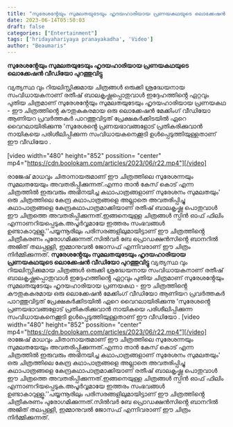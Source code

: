 ```yaml
---
title: "സുരേശൻ്റേയും സുമലതയുടേയും ഹൃദയഹാരിയായ പ്രണയകഥയുടെ ലൊക്കേഷൻ വീഡിയോ പുറത്തുവിട്ടു"
date: 2023-06-14T05:50:03
draft: false
categories: ["Entertainment"]
tags: ['hridayahariyaya pranayakadha', 'Video']
author: "Beaumaris"
---
```


<strong>സുരേശൻ്റേയും സുമലതയുടേയും ഹൃദയഹാരിയായ പ്രണയകഥയുടെ ലൊക്കേഷൻ വീഡിയോ പുറത്തുവിട്ടു</strong>

വ്യത്യസ്ഥ വും റിയലിസ്റ്റിക്കുമായ ചിത്രങ്ങൾ ഒരുക്കി ശ്രദ്ധേയനായ സംവിധായകനാണ് രതീഷ് ബാലകൃഷ്ണപ്പൊതുവാൾ ഇദ്ദേഹത്തിൻ്റെ ഏറ്റവും പുതിയ ചിത്രമാണ് സുരേശൻ്റേയും സുമലതയുടേയും ഹൃദയഹാരിയായ പ്രണയകഥ - ഈ ചിത്രത്തിൻ്റെ കൗതുകകരമായ ഒരു ലൊക്കേഷൻ മേക്കിംഗ് വീഡിയോ ആണിയറ പ്രവർത്തകർ പാറത്തുവിട്ടത് പ്രേക്ഷകർക്കിടയിൽ ഏറെ വൈറലായിരിക്കുന്നു 'സുരേശൻ്റെ പ്രണയഭാവങ്ങളോട് പ്രതികരിക്കുവാൻ നായികയെ പരിശീലിപ്പിക്കുന്ന സംവിധായകനെക്കൂടി ഉൾപ്പെടുത്തിയുള്ളതാണ് ഈ വീഡിയോ .

[video width="480" height="852" possition= "center" mp4="https://cdn.boolokam.com/articles/2023/06/r22.mp4"][/video]

രാജേഷ് മാധവും ചിതാനായരുമാണ് ഈ ചിത്രത്തിലെ സുരേശന്നയും സുമലതയേയും അവതരിപ്പിക്കുന്നത്.എന്നാ താൻ കേസ് കൊട് എന്ന ചിത്രത്തിൽ ഇരുവരും അഭിനയിച്ച കഥാപാത്രങ്ങളാണ് സുരേശനം സുമലതയും' ഒരു ചിത്രത്തിലെ കേന്ദ്ര കഥാപാത്രങ്ങളെ അല്ലാതെ അവതരിപ്പിച്ചു കഥാപാത്രങ്ങളെ കേന്ദ്രകഥാപാത്രമാക്കിയാണ് രതീഷ് ബാലകൃഷ്ണ പൊതുവാൾ ഈ ചിത്രത്തെ അവതരിപ്പിക്കുന്നത്.ഇങ്ങനെയുള്ള ചിത്രങ്ങൾ സ്പിൻ ഓഫ് ഫിലിം എന്നാണറിയപ്പെടുക.അപൂർവ്വമായേ ഇത്തരം സംഭവങ്ങൾ ഉണ്ടാകാറുള്ളൂ.''പയ്യന്നൂരിലും പരിസരങ്ങളിലുമായിട്ടാണ് ഈ ചിത്രത്തിൻ്റെ ചിത്രീകരണം പുരോഗമിക്കുന്നത്.സിൽവർ ബേ പ്രൊഡക്ഷൻസിൻ്റെ ബാനറിൽ അജിത് തലപ്പള്ളി, ഇമ്മാനുവൽ ജോസഫ് എന്നിവരാണ് ഈ ചിത്രം നിർമ്മിക്കുന്നത്.
**സുരേശൻ്റേയും സുമലതയുടേയും ഹൃദയഹാരിയായ പ്രണയകഥയുടെ ലൊക്കേഷൻ വീഡിയോ പുറത്തുവിട്ടു** വ്യത്യസ്ഥ വും റിയലിസ്റ്റിക്കുമായ ചിത്രങ്ങൾ ഒരുക്കി ശ്രദ്ധേയനായ സംവിധായകനാണ് രതീഷ് ബാലകൃഷ്ണപ്പൊതുവാൾ ഇദ്ദേഹത്തിൻ്റെ ഏറ്റവും പുതിയ ചിത്രമാണ് സുരേശൻ്റേയും സുമലതയുടേയും ഹൃദയഹാരിയായ പ്രണയകഥ - ഈ ചിത്രത്തിൻ്റെ കൗതുകകരമായ ഒരു ലൊക്കേഷൻ മേക്കിംഗ് വീഡിയോ ആണിയറ പ്രവർത്തകർ പാറത്തുവിട്ടത് പ്രേക്ഷകർക്കിടയിൽ ഏറെ വൈറലായിരിക്കുന്നു 'സുരേശൻ്റെ പ്രണയഭാവങ്ങളോട് പ്രതികരിക്കുവാൻ നായികയെ പരിശീലിപ്പിക്കുന്ന സംവിധായകനെക്കൂടി ഉൾപ്പെടുത്തിയുള്ളതാണ് ഈ വീഡിയോ . [video width="480" height="852" possition= "center" mp4="https://cdn.boolokam.com/articles/2023/06/r22.mp4"][/video] രാജേഷ് മാധവും ചിതാനായരുമാണ് ഈ ചിത്രത്തിലെ സുരേശന്നയും സുമലതയേയും അവതരിപ്പിക്കുന്നത്.എന്നാ താൻ കേസ് കൊട് എന്ന ചിത്രത്തിൽ ഇരുവരും അഭിനയിച്ച കഥാപാത്രങ്ങളാണ് സുരേശനം സുമലതയും' ഒരു ചിത്രത്തിലെ കേന്ദ്ര കഥാപാത്രങ്ങളെ അല്ലാതെ അവതരിപ്പിച്ചു കഥാപാത്രങ്ങളെ കേന്ദ്രകഥാപാത്രമാക്കിയാണ് രതീഷ് ബാലകൃഷ്ണ പൊതുവാൾ ഈ ചിത്രത്തെ അവതരിപ്പിക്കുന്നത്.ഇങ്ങനെയുള്ള ചിത്രങ്ങൾ സ്പിൻ ഓഫ് ഫിലിം എന്നാണറിയപ്പെടുക.അപൂർവ്വമായേ ഇത്തരം സംഭവങ്ങൾ ഉണ്ടാകാറുള്ളൂ.''പയ്യന്നൂരിലും പരിസരങ്ങളിലുമായിട്ടാണ് ഈ ചിത്രത്തിൻ്റെ ചിത്രീകരണം പുരോഗമിക്കുന്നത്.സിൽവർ ബേ പ്രൊഡക്ഷൻസിൻ്റെ ബാനറിൽ അജിത് തലപ്പള്ളി, ഇമ്മാനുവൽ ജോസഫ് എന്നിവരാണ് ഈ ചിത്രം നിർമ്മിക്കുന്നത്.

